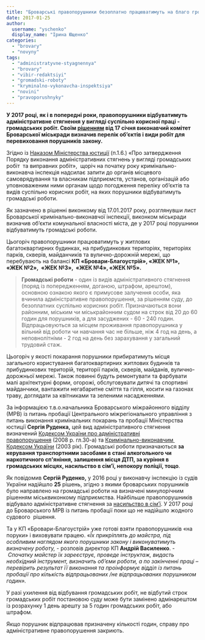 ```yaml
---
title: "Броварські правопорушники безоплатно працюватимуть на благо громади"
date: 2017-01-25
author: 
  username: "yschenko"
  display_name: "Ірина Ющенко"
categories: 
  - "brovary"
  - "novyny"
tags: 
  - "administratyvne-styagnennya"
  - "brovary"
  - "vibir-redaktsiyi"
  - "gromadski-roboty"
  - "kryminalno-vykonavcha-inspektsiya"
  - "novini"
  - "pravoporushnyky"
---
```


**У 2017 році, як і в попередні роки, правопорушники відбуватимуть адміністративне стягнення у вигляді суспільно корисної праці - громадських робіт. Своїм [рішенням](http://brovary-rada.gov.ua/documents/26633.html) від 17 січня виконавчий комітет Броварської міськради визначив перелік об’єктів і види робіт для перевиховання порушників закону.**

Згідно із [Наказом Міністерства юстиції](http://zakon3.rada.gov.ua/laws/show/z0457-13) (п.1.6.) «Про затвердження Порядку виконання адміністративних стягнень у вигляді громадських робіт  та виправних робіт»,  щоріч на початку року кримінально-виконавча інспекція надсилає запити до органів місцевого самоврядування та власникам підприємств, установ, організацій або уповноваженим ними органам щодо погодження переліку об’єктів та видів суспільно корисних робіт, на яких порушники відбуватимуть громадські роботи.

Як зазначено в рішенні виконкому від 17.01.2017 року, розглянувши лист Броварської кримінально-виконавчої інспекції, виконком міськради визначив об’єкти комунальної власності міста, де у 2017 році порушники відбуватимуть громадські роботи.

Цьогоріч правопорушники працюватимуть у житлових багатоквартирних будинках, на прибудинкових територіях, територіях парків, скверів, майданчиків та вулично-дорожній мережі, що перебувають на балансі **КП** **«Бровари-Благоустрій», «ЖЕК №1»,  «ЖЕК №2»,  «ЖЕК №3»,  «ЖЕК №4», «ЖЕК №5».**

> **Громадські роботи** - один із видів адміністративного стягнення (поряд із попередженням, доганою, штрафом, арештом), основною ознакою якого є примусове залучення особи, яка вчинила адміністративне правопорушення, за рішенням суду, до безоплатних суспільно корисних робіт. Призначаються вони районним, міським чи міськрайонним судом на строк від 20 до 60 годин для порушників, а для засуджених - 60 - 240 годин. Відпрацьовуються за місцем проживання правопорушника у вільний від роботи чи навчання час не більше, ніж 4 год на день, а неповнолітніми - 2 год на день без зарахування у загальний трудовий стаж.

Цьогоріч у якості покарання порушники прибиратимуть місця загального користування багатоквартирних житлових будинків та прибудинкових територій, території парків, скверів, майданів, вулично-дорожньої мережі. Також повинні будуть ремонтувати та фарбувати малі архітектурні форми, огорожі, обслуговувати дитячі та спортивні майданчики, вантажити негабаритне сміття та гілля, косити на газонах траву, доглядати за квітниками та зеленими насадженнями.

За інформацією т.в.о.начальника Броварського міжрайонного відділу (МРВ) із питань пробації Центрального міжрегіонального управління з питань виконання кримінальних покарань та пробації Міністерства юстиції **Сергія Руденка,** цей вид адміністративного стягнення визначений [Кодексом України про адміністративні правопорушення](http://zakon5.rada.gov.ua/laws/show/80731-10) (2008 р. гл.30-а) та [Кримінально-виконавчим  Кодексом України](http://zakon5.rada.gov.ua/laws/show/1129-15) (2003 рік). Громадські роботи призначаються **за керування транспортними засобами в стані алкогольного чи наркотичного сп'яніння, залишення місця ДТП, за куріння в громадських місцях, насильство в сім’ї, непокору поліції, тощо**.

Як повідомив **Сергій Руденко,** у 2016 році у виконавчу інспекцію із судів України надійшло **25** рішень, згідно з якими броварських порушників було направлено на громадські роботи на визначені минулорічним рішенням міськвиконкому підприємства. Найбільше правопорушників відбувало адміністративне стягнення за [насильство в сім’ї](https://mpz.brovary.org/nasillya-smittya-yake-treba-vinositi-z-hati/). У 2017 році до Броварського МРВ із питань пробації поки що не надійшло жодного судового  рішення.

Та у КП «Бровари-Благоустрій» уже готові взяти правопорушників «на поруки» і виховувати працею. «_Їх прикріплять до майстра, під особливим наглядом якого порушники закону і виконуватимуть визначену роботу, -_ розповів директор КП **Андрій Василенко**. - _Спочатку майстер їх зареєструє, проведе інструктаж, видасть необхідний інструмент, визначить об’єми роботи, а по закінченні праці – перевірить результат її виконання та проінформує_ _відділ із питань пробації про кількість відпрацьованих /не відпрацьованих порушником годин»._

У разі ухилення від відбування громадських робіт, не відбутий строк громадських робіт постановою суду може бути замінено адмінарештом із розрахунку 1 день арешту за 5 годин громадських робіт, або штрафом.

Якщо порушник відпрацював призначену кількості годин, справу про адміністративне правопорушення закриють.
